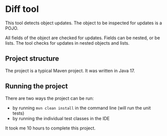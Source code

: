 # Diff tool

This tool detects object updates. The object to be inspected for updates is a POJO.

All fields of the object are checked for updates. Fields can be nested, or be lists. 
The tool checks for updates in nested objects and lists. 

## Project structure

The project is a typical Maven project. It was written in Java 17.

## Running the project

There are two ways the project can be run:
- by running `mvn clean install` in the command line (will run the unit tests)
- by running the individual test classes in the IDE

It took me 10 hours to complete this project.
